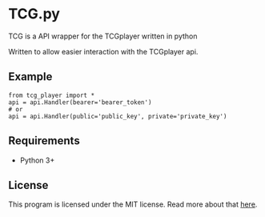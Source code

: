 # TCG.py
TCG is a API wrapper for the TCGplayer written in python

Written to allow easier interaction with the TCGplayer api.

## Example

```
from tcg_player import *
api = api.Handler(bearer='bearer_token')
# or
api = api.Handler(public='public_key', private='private_key')
```

## Requirements

- Python 3+

## License

This program is licensed under the MIT license. Read more about that [here](https://opensource.org/licenses/MIT).
